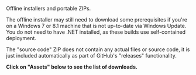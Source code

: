 Offline installers and portable ZIPs.

The offline installer may still need to download some prerequisites if you're on a Windows 7 or 8.1 machine that is not up-to-date via Windows Update. You do not need to have .NET installed, as these builds use self-contained deployment.

The "source code" ZIP does not contain any actual files or source code, it is just included automatically as part of GitHub's "releases" functionality.

**Click on "Assets" below to see the list of downloads.**
